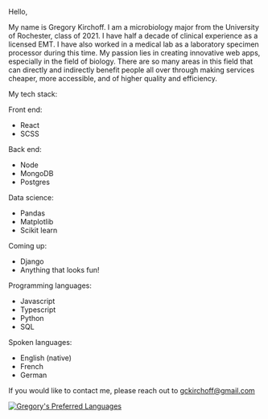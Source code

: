 Hello,

My name is Gregory Kirchoff. I am a microbiology major from the University of Rochester, class of 2021. I have half a decade of clinical experience as a licensed EMT. I have also worked in a medical lab as a laboratory specimen processor during this time. My passion lies in creating innovative web apps, especially in the field of biology. There are so many areas in this field that can directly and indirectly benefit people all over through making services cheaper, more accessible, and of higher quality and efficiency.


My tech stack:

Front end:
- React
- SCSS

Back end:
- Node
- MongoDB
- Postgres

Data science:
- Pandas
- Matplotlib
- Scikit learn

Coming up:
- Django
- Anything that looks fun!

Programming languages:
- Javascript
- Typescript
- Python
- SQL

Spoken languages:
- English (native)
- French
- German

If you would like to contact me, please reach out to gckirchoff@gmail.com

[![Gregory's Preferred Languages](https://github-readme-stats.vercel.app/api/top-langs/?username=gckirchoff&theme=cobalt&hide=scss,typescript,pug)](https://github.com/anuraghazra/github-readme-stats)
